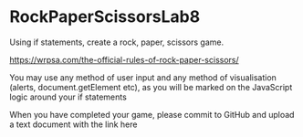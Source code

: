 # RockPaperScissorsLab8

Using if statements, create a rock, paper, scissors game.

https://wrpsa.com/the-official-rules-of-rock-paper-scissors/

You may use any method of user input and any method of visualisation (alerts, document.getElement etc), as you will be marked on the JavaScript logic around your if statements

When you have completed your game, please commit to GitHub and upload a text document with the link here
